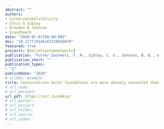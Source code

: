 ```yaml
---
abstract: ""
authors:
- turnerzwinkelsfelicity
- Chris G Sibley
- Branden B Johnson
- brandtmark
date: "2020-01-01T00:00:00Z"
doi: "10.1177/0146167220916070"
featured: true
projects: [beliefsystemnetworks]
publication: 'Turner-Zwinkels, F. M., Sibley, C. G., Johnson, B. B., & Brandt, M. J. (in press). Conservatives moral foundations are more densely connected than liberals’ moral foundations. *Personality and Social Psychology Bulletin*. http://doi.org/10.1177/0146167220916070'
publication_short: ""
publication_types:
- "2"
publishDate: "2020"
# slides: example
title: Conservatives moral foundations are more densely connected than liberals’ moral foundations
# url_code:
# url_dataset:
url_pdf: https://osf.io/m4kzy/
# url_poster:
# url_project:
# url_slides:
# url_source:
# url_video:
---
```

